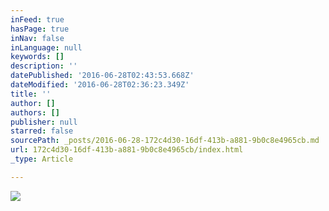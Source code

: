 ```yaml
---
inFeed: true
hasPage: true
inNav: false
inLanguage: null
keywords: []
description: ''
datePublished: '2016-06-28T02:43:53.668Z'
dateModified: '2016-06-28T02:36:23.349Z'
title: ''
author: []
authors: []
publisher: null
starred: false
sourcePath: _posts/2016-06-28-172c4d30-16df-413b-a881-9b0c8e4965cb.md
url: 172c4d30-16df-413b-a881-9b0c8e4965cb/index.html
_type: Article

---
```

![](https://the-grid-user-content.s3-us-west-2.amazonaws.com/e07acc80-2858-43ff-a28f-7278106b0947.jpg)
